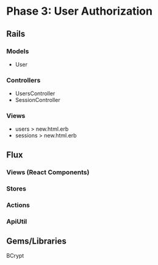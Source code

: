 # Phase 3: User Authorization

## Rails
### Models
* User

### Controllers
* UsersController
* SessionController

### Views
* users > new.html.erb
* sessions > new.html.erb

## Flux
### Views (React Components)

### Stores

### Actions

### ApiUtil


## Gems/Libraries
BCrypt
